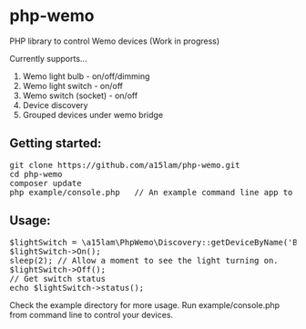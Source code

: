 # php-wemo
PHP library to control Wemo devices (Work in progress)

Currently supports...

1. Wemo light bulb - on/off/dimming 
2. Wemo light switch - on/off
3. Wemo switch (socket) - on/off
4. Device discovery
5. Grouped devices under wemo bridge


## Getting started:

<pre>
git clone https://github.com/a15lam/php-wemo.git
cd php-wemo
composer update
php example/console.php   // An example command line app to control your wemo devices.
</pre>

## Usage:

<pre>
$lightSwitch = \a15lam\PhpWemo\Discovery::getDeviceByName('Bed Room Light'); // Use your wemo device name as they show on your wemo app. Supports grouped devices
$lightSwitch->On();
sleep(2); // Allow a moment to see the light turning on.
$lightSwitch->Off();
// Get switch status
echo $lightSwitch->status();
</pre>

Check the example directory for more usage. Run example/console.php from command line to control your devices.